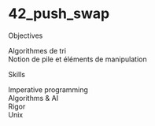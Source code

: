 # 42_push_swap

Objectives

Algorithmes de tri   
Notion de pile et éléments de manipulation   

Skills

Imperative programming   
Algorithms & AI   
Rigor   
Unix   
